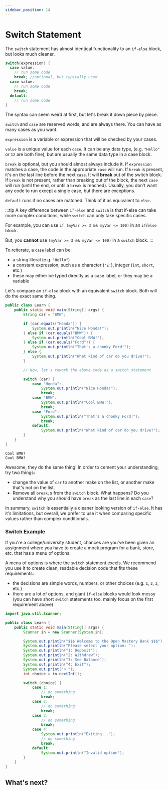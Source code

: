 ```yaml
---
sidebar_position: 14
---
```


# Switch Statement

The `switch` statement has almost identical functionality to an `if-else` block, but looks much cleaner.

```java
switch(expression) {
  case value:
    // run some code
    break; //optional, but typically used
  case value:
    // run some code
    break;
  default:
    // run some code
}
```

The syntax can seem weird at first, but let's break it down piece by piece.

`switch` and `case` are reserved words, and are always there. You can have as many cases as you want.

`expression` is a variable or expression that will be checked by your cases.

`value` is a unique value for each `case`. It can be any data type, (e.g. `"Hello"` or `12` are both fine), but are usually the same data type in a case block.

`break` is optional, but you should almost always include it. If `expression` matches a case, the code in the appropriate `case` will run. If `break` is present, it's on the last line before the next `case`. It will **break** out of the switch block. If `break` is not present, rather than breaking out of the block, the next `case` will run (until the end, or until a `break` is reached). Usually, you don't want any code to run except a single case, but there are exceptions.

`default` runs if no cases are matched. Think of it as equivalent to `else`.

:::tip
A key difference between `if-else` and `switch` is that if-else can take more complex conditions, while `switch` can only take specific cases. 

For example, you can use `if (myVar >= 3 && myVar <= 100)` in an `if`/`else` block.

But, you **cannot** use `(myVar >= 3 && myVar <= 100)` in a `switch` block.
:::

To reiterate, a `case` label can be:

- a string literal (e.g. `"Hello"`)
- a constant expression, such as a character (`'E'`), integer (`int`, `short`, etc.)
- these may either be typed directly as a case label, or they may be a variable

Let's compare an `if-else` block with an equivalent `switch` block. Both will do the exact same thing.

```java
public class Learn {
    public static void main(String[] args) {
        String car = "BMW";

        if (car.equals("Honda")) {
            System.out.println("Nice Honda!");
        } else if (car.equals("BMW")) {
            System.out.println("Cool BMW!");
        } else if (car.equals("Ford")) {
            System.out.println("That's a chonky Ford!");
        } else {
            System.out.println("What kind of car do you drive?");
        }

        // Now, let's rework the above code as a switch statement

        switch (car) {
            case "Honda":
                System.out.println("Nice Honda!");
                break;
            case "BMW":
                System.out.println("Cool BMW!");
                break;
            case "Ford":
                System.out.println("That's a chonky Ford!");
                break;
            default:
                System.out.println("What kind of car do you drive?");
        }
    }
}
```

```text
Cool BMW!
Cool BMW!
```

Awesome, they do the same thing! In order to cement your understanding, try two things:

- change the value of `car` to another make on the list, or another make that's not on the list.
- Remove all `break;`s from the `switch` block. What happens? Do you understand why you should have `break` as the last line in each `case`?

In summary, `switch` is essentially a cleaner looking version of `if-else`. It has it's limitations, but overall, we prefer to use it when comparing specific values rather than complex conditionals.

### Switch Example

If you're a college/university student, chances are you've been given an assignment where you have to create a mock program for a bank, store, etc. that has a menu of options.

A menu of options is where the `switch` statement excels. We recommend you use it to create clean, readable decision code that fits these requirements:

- the decisions are simple words, numbers, or other choices (e.g. `1`, `2`, `3`, etc.)
- there are a lot of options, and giant `if-else` blocks would look messy (you can have short `switch` statements too. mainly focus on the first requirement above)

```java
import java.util.Scanner;

public class Learn {
    public static void main(String[] args) {
        Scanner in = new Scanner(System.in);

        System.out.println("$$$ Welcome to the Open Mastery Bank $$$");
        System.out.println("Please select your option: ");
        System.out.println("1: Deposit");
        System.out.println("2: Withdraw");
        System.out.println("3: See Balance");
        System.out.println("4: Exit");
        System.out.print("> ");
        int choice = in.nextInt();

        switch (choice) {
            case 1:
                // do something
                break;
            case 2:
                // do something
                break;
            case 3:
                // do something
                break;
            case 4:
                System.out.println("Exiting...");
                // do something
                break;
            default:
                System.out.println("Invalid option");
        }
    }
}
```

## What's next?
